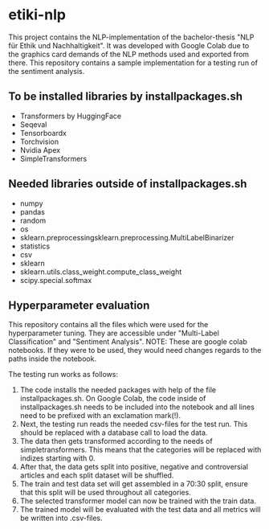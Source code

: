 # etiki-nlp
This project contains the NLP-implementation of the bachelor-thesis "NLP für Ethik und Nachhaltigkeit". It was developed with Google Colab due to the graphics card demands of the NLP methods used and exported from there. This repository contains a sample implementation for a testing run of the sentiment analysis. 
## To be installed libraries by installpackages.sh
- Transformers by HuggingFace
- Seqeval
- Tensorboardx
- Torchvision
- Nvidia Apex
- SimpleTransformers

## Needed libraries outside of installpackages.sh
- numpy
- pandas
- random
- os
- sklearn.preprocessingsklearn.preprocessing.MultiLabelBinarizer
- statistics
- csv
- sklearn
- sklearn.utils.class_weight.compute_class_weight
- scipy.special.softmax

## Hyperparameter evaluation
This repository contains all the files which were used for the hyperparameter tuning. They are accessible under "Multi-Label Classification" and "Sentiment Analysis". 
NOTE: These are google colab notebooks. If they were to be used, they would need changes regards to the paths inside the notebook.

The testing run works as follows:
1. The code installs the needed packages with help of the file installpackages.sh. On Google Colab, the code inside of installpackages.sh needs to be included into the notebook and all lines need to be prefixed with an exclamation mark(!).
2. Next, the testing run reads the needed csv-files for the test run. This should be replaced with a database call to load the data.
3. The data then gets transformed according to the needs of simpletransformers. This means that the categories will be replaced with indizes starting with 0.
4. After that, the data gets split into positive, negative and controversial articles and each split dataset will be shuffled. 
5. The train and test data set will get assembled in a 70:30 split, ensure that this split will be used throughout all categories.
6. The selected transformer model can now be trained with the train data.
7. The trained model will be evaluated with the test data and all metrics will be written into .csv-files.

